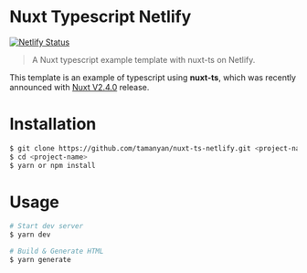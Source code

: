 # Nuxt Typescript Netlify

[![Netlify Status](https://api.netlify.com/api/v1/badges/96700b67-a3c2-4e83-af46-e80a7df3ba91/deploy-status)](https://app.netlify.com/sites/thirsty-hodgkin-caaecc/deploys)

> A Nuxt typescript example template with nuxt-ts on Netlify.

This template is an example of typescript using **nuxt-ts**, which was recently announced with [Nuxt V2.4.0](https://github.com/nuxt/nuxt.js/releases/tag/v2.4.0) release.

# Installation

```bash
$ git clone https://github.com/tamanyan/nuxt-ts-netlify.git <project-name>
$ cd <project-name>
$ yarn or npm install
```

# Usage

```bash
# Start dev server
$ yarn dev

# Build & Generate HTML
$ yarn generate
```
